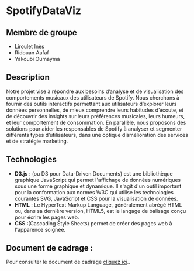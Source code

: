 # SpotifyDataViz

## Membre de groupe 
- Liroulet Inès
- Ridouan Aafaf 
- Yakoubi Oumayma
  
## Description

Notre projet vise à répondre aux besoins d’analyse et de visualisation des comportements musicaux des utilisateurs de Spotify. Nous cherchons à fournir des outils interactifs permettant aux utilisateurs d’explorer leurs données personnelles, de mieux comprendre leurs habitudes d’écoute, et de découvrir des insights sur leurs préférences musicales, leurs humeurs, et leur comportement de consommation. En parallèle, nous proposons des solutions pour aider les responsables de Spotify à analyser et segmenter différents types d’utilisateurs, dans une optique d’amélioration des services et de stratégie marketing.

## Technologies 

* **D3.js** : (ou D3 pour Data-Driven Documents) est une bibliothèque graphique JavaScript qui permet l'affichage de données numériques sous une forme graphique et dynamique. Il s'agit d'un outil important pour la conformation aux normes W3C qui utilise les technologies courantes SVG, JavaScript et CSS pour la visualisation de données.
* **HTML** : Le HyperText Markup Language, généralement abrégé HTML ou, dans sa dernière version, HTML5, est le langage de balisage conçu pour écrire les pages web.
* **CSS** :(Cascading Style Sheets) permet de créer des pages web à l'apparence soignée.

## Document de cadrage : 
Pour consulter le document de cadrage [cliquez ici](https://docs.google.com/document/d/1KhRriVV73ODVwSic-scuGZxSrzpAr3ZW2vI1jE3uIss/edit?usp=sharing)..



